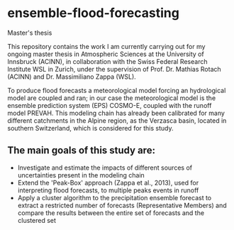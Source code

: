 # ensemble-flood-forecasting
Master's thesis

This repository contains the work I am currently carrying out for my ongoing master thesis in Atmospheric Sciences at the University of Innsbruck (ACINN), in collaboration with the Swiss Federal Research Institute WSL in Zurich, under the supervision of Prof. Dr. Mathias Rotach (ACINN) and Dr. Massimiliano Zappa (WSL).

To produce flood forecasts a meteorological model forcing an hydrological model are coupled and ran; in our case the meteorological model is the ensemble prediction system (EPS) COSMO-E, coupled with the runoff model PREVAH. This modeling chain has already been calibrated for many different catchments in the Alpine region, as the Verzasca basin, located in southern Switzerland, which is considered for this study.

The main goals of this study are:
-

- Investigate and estimate the impacts of different sources of uncertainties present in the modeling chain
- Extend the 'Peak-Box' approach (Zappa et al., 2013), used for interpreting flood forecasts, to multiple peaks events in runoff
- Apply a cluster algorithm to the precipitation ensemble forecast to extract a restricted number of forecasts (Representative Members) and compare the results between the entire set of forecasts and the clustered set
